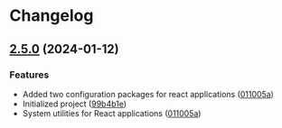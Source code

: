 # Changelog

## [2.5.0](https://github.com/amnis-dev/amnis-sys/compare/tsconfig-react-v2.4.0...tsconfig-react-v2.5.0) (2024-01-12)


### Features

* Added two configuration packages for react applications ([011005a](https://github.com/amnis-dev/amnis-sys/commit/011005a6023b857264c34abe31fb75f59a28e832))
* Initialized project ([99b4b1e](https://github.com/amnis-dev/amnis-sys/commit/99b4b1eae5a9d950a196176eac86bb34d02bd9be))
* System utilities for React applications ([011005a](https://github.com/amnis-dev/amnis-sys/commit/011005a6023b857264c34abe31fb75f59a28e832))
